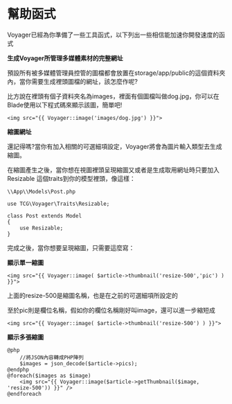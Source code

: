 # 幫助函式

Voyager已經為你準備了一些工具函式，以下列出一些相信能加速你開發速度的函式

**生成Voyager所管理多媒體素材的完整網址**

預設所有被多媒體管理員控管的圖檔都會放置在storage/app/public的這個資料夾內，當你需要生成裡頭圖檔的網址，該怎麼作呢?

比方說在裡頭有個子資料夾名為images，裡面有個圖檔叫做dog.jpg，你可以在Blade使用以下程式碼來顯示該圖，簡單吧!

`<img src="{{ Voyager::image('images/dog.jpg') }}">`

**縮圖網址**

還記得嗎?當你有加入相關的可選細項設定，Voyager將會為圖片輸入類型去生成縮圖。

在縮圖產生之後，當你想在視圖裡頭呈現縮圖又或者是生成取用網址時只要加入 Resizable 這個traits到你的模型裡頭，像這樣：

```text
\\App\\Models\Post.php

use TCG\Voyager\Traits\Resizable;

class Post extends Model
{
    use Resizable;
}
```

完成之後，當你想要呈現縮圖，只需要這麼寫：

**顯示單一縮圖**

`<img src="{{ Voyager::image( $article->thumbnail('resize-500','pic') ) }}">`

上面的resize-500是縮圖名稱，也是在之前的可選細項所設定的

至於pic則是欄位名稱，假如你的欄位名稱剛好叫image，還可以進一步縮短成

`<img src="{{ Voyager::image( $article->thumbnail('resize-500') ) }}">`

**顯示多張縮圖**

```text
@php
    //將JSON內容轉成PHP陣列
    $images = json_decode($article->pics);
@endphp
@foreach($images as $image)
    <img src="{{ Voyager::image($article->getThumbnail($image, 'resize-500')) }}" />
@endforeach
```

